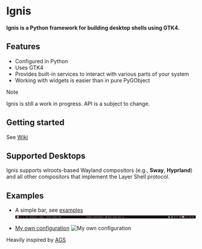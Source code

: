 # Ignis

__Ignis is a Python framework for building desktop shells using GTK4.__

## Features
- Configured in Python
- Uses GTK4
- Provides built-in services to interact with various parts of your system
- Working with widgets is easier than in pure PyGObject

> [!NOTE]
> Ignis is still a work in progress.
> API is a subject to change.

## Getting started
See [Wiki](https://linkfrg.github.io/ignis/index.html)

## Supported Desktops
Ignis supports wlroots-based Wayland compositors (e.g., __Sway__, __Hyprland__) and all other compositors that implement the Layer Shell protocol.

## Examples
* A simple bar, see [examples](./examples/bar)
![simple-bar](./examples/bar/simple-bar.png)

* [My own configuration](https://github.com/linkfrg/dotfiles/)
![My own configuration](https://github.com/linkfrg/dotfiles/blob/main/assets/1.png?raw=true)

Heavily inspired by [AGS](https://github.com/aylur/ags)
